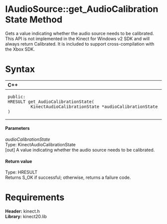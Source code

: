 IAudioSource::get\_AudioCalibrationState Method  
===============================================  

Gets a value indicating whether the audio source needs to be calibrated. This API is not implemented in the Kinect for Windows v2 SDK and will always return Calibrated. It is included to support cross-compilation with the Xbox SDK. <span id="syntaxSection"></span>

Syntax  
======  

<table>
<colgroup>
<col width="100%" />
</colgroup>
<thead>
<tr class="header">
<th align="left">C++</th>
</tr>
</thead>
<tbody>
<tr class="odd">
<td align="left"><pre><code>public:  
HRESULT get_AudioCalibrationState(  
         KinectAudioCalibrationState *audioCalibrationState  
)</code></pre></td>
</tr>
</tbody>
</table>

<span id="ID4EG"></span>
#### Parameters  

*audioCalibrationState*    
Type: KinectAudioCalibrationState  
[out] A value indicating whether the audio source needs to be calibrated.  

<span id="ID4EP"></span>
#### Return value  

Type: HRESULT  
Returns S\_OK if successful; otherwise, returns a failure code.  

<span id="requirements"></span>

Requirements  
============  

**Header:** kinect.h  
**Library:** kinect20.lib  



<!--Please do not edit the data in the comment block below.-->
<!--
TOCTitle : get_AudioCalibrationState Method
RLTitle : IAudioSource::get_AudioCalibrationState Method
KeywordK : get_AudioCalibrationState method
KeywordK : IAudioSource::get_AudioCalibrationState method
KeywordF : IAudioSource::get_AudioCalibrationState
KeywordF : get_AudioCalibrationState
KeywordF : Microsoft.Kinect.kinect.IAudioSource.get_AudioCalibrationState(KinectAudioCalibrationState@)
KeywordA : M:Microsoft.Kinect.kinect.IAudioSource.get_AudioCalibrationState(KinectAudioCalibrationState@)
AssetID : M:Microsoft.Kinect.kinect.IAudioSource.get_AudioCalibrationState(KinectAudioCalibrationState@)
Locale : en-us
CommunityContent : 1
APIType : Managed
APILocation : 
APIName : Microsoft.Kinect.kinect.IAudioSource::get_AudioCalibrationState
TargetOS : Windows
TopicType : kbSyntax
DevLang : C++
DocSet : K4Wv2
ProjType : K4Wv2Proj
Technology : Kinect for Windows
Product : Kinect for Windows SDK v2
productversion : 20
-->
